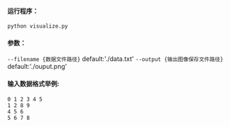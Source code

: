 #### 运行程序：

`python visualize.py`

#### 参数：

`--filename {数据文件路径}` default:'./data.txt'
`--output {输出图像保存文件路径}` default:'./ouput.png'

#### 输入数据格式举例:

```
0 1 2 3 4 5
1 2 8 9
4 5 6
5 6 7 8
```

